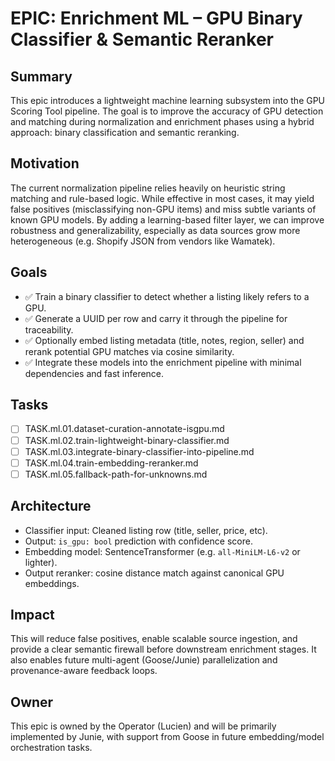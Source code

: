 

# EPIC: Enrichment ML – GPU Binary Classifier & Semantic Reranker

## Summary

This epic introduces a lightweight machine learning subsystem into the GPU Scoring Tool pipeline. The goal is to improve the accuracy of GPU detection and matching during normalization and enrichment phases using a hybrid approach: binary classification and semantic reranking.

## Motivation

The current normalization pipeline relies heavily on heuristic string matching and rule-based logic. While effective in most cases, it may yield false positives (misclassifying non-GPU items) and miss subtle variants of known GPU models. By adding a learning-based filter layer, we can improve robustness and generalizability, especially as data sources grow more heterogeneous (e.g. Shopify JSON from vendors like Wamatek).

## Goals

- ✅ Train a binary classifier to detect whether a listing likely refers to a GPU.
- ✅ Generate a UUID per row and carry it through the pipeline for traceability.
- ✅ Optionally embed listing metadata (title, notes, region, seller) and rerank potential GPU matches via cosine similarity.
- ✅ Integrate these models into the enrichment pipeline with minimal dependencies and fast inference.

## Tasks

- [ ] TASK.ml.01.dataset-curation-annotate-isgpu.md
- [ ] TASK.ml.02.train-lightweight-binary-classifier.md
- [ ] TASK.ml.03.integrate-binary-classifier-into-pipeline.md
- [ ] TASK.ml.04.train-embedding-reranker.md
- [ ] TASK.ml.05.fallback-path-for-unknowns.md

## Architecture

- Classifier input: Cleaned listing row (title, seller, price, etc).
- Output: `is_gpu: bool` prediction with confidence score.
- Embedding model: SentenceTransformer (e.g. `all-MiniLM-L6-v2` or lighter).
- Output reranker: cosine distance match against canonical GPU embeddings.

## Impact

This will reduce false positives, enable scalable source ingestion, and provide a clear semantic firewall before downstream enrichment stages. It also enables future multi-agent (Goose/Junie) parallelization and provenance-aware feedback loops.

## Owner

This epic is owned by the Operator (Lucien) and will be primarily implemented by Junie, with support from Goose in future embedding/model orchestration tasks.

